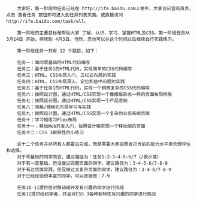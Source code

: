         大家好，第一阶段的任务已经在 http://ife.baidu.com上发布，大家访问官网首页，点击 查看任务 按钮即可进入到任务列表页面。或直接访问 http://ife.baidu.com/task/all。

        第一阶段的主要目标是帮助大家 了解、认识、学习、掌握HTML及CSS。第一阶段任务从 3月14日 开始，持续到 4月3日。当然，您也可以在这个时间以后继续自行实践练习。

        第一阶段任务一共有 12 个题目，如下：

        任务一：面向零基础的HTML代码编写
        任务二：基于任务1的HTML代码，实现简单的CSS代码编写
        任务三：HTML、CSS布局入门，三栏式布局的实践
        任务四：HTML、CSS布局深入，定位和居中问题的实践
        任务五：基于任务1的HTML代码，实现一个稍微复杂的CSS代码编写
        任务六：按照设计图，通过HTML/CSS实现一个像报纸杂志一样的页面布局排版
        任务七：按照设计图，通过HTML/CSS实现一个产品官网
        任务八：网格/栅格化布局学习与实践
        任务九：按照设计图，通过HTML/CSS实现一个复杂的业务系统页面
        任务十：学习和练习Flex布局
        任务十一：移动Web开发入门，按照设计稿实现一个移动端的页面
        任务十二：CSS 3新特性的小练习

        这十二个任务并非所有人都要去完成，而是需要大家按照自己当前的能力水平来合理评估和选择。
        对于零基础的同学而言，建议路径为：任务1-2-3-4-5-6/7（/表示或）
        对于有一定基础，但没做过完整页面的同学，建议路径为：3-4-5-6/7-8-9
        对于有过页面实践，但没做过太复杂页面的同学，建议路径为：3-4-6/7-8-9
        对于已经经验很丰富的同学，可以直接做：7-9

        任务10-11提供给对移动端开发有兴趣的同学进行挑战
        任务12提供给初学者，并且对CSS 3各种新特性有兴趣的同学进行挑战
